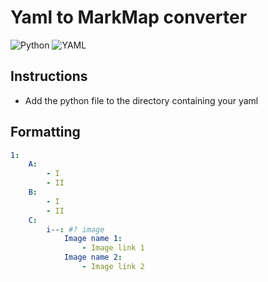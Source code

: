 # Yaml to MarkMap converter
![Python](https://img.shields.io/badge/python-3670A0?style=for-the-badge&logo=python&logoColor=ffdd54)
![YAML](https://img.shields.io/badge/yaml-%23ffffff.svg?style=for-the-badge&logo=yaml&logoColor=151515)

## Instructions
- Add the python file to the directory containing your yaml

## Formatting
```yaml
1:
    A:
        - I
        - II
    B:
        - I
        - II
    C:
        i--: #? image
            Image name 1:
                - Image link 1
            Image name 2:
                - Image link 2
            
```